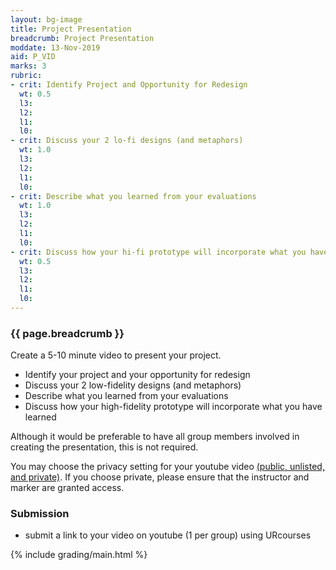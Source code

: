 ```yaml
---
layout: bg-image
title: Project Presentation
breadcrumb: Project Presentation
moddate: 13-Nov-2019
aid: P_VID
marks: 3
rubric:
- crit: Identify Project and Opportunity for Redesign
  wt: 0.5
  l3:
  l2:
  l1:
  l0:
- crit: Discuss your 2 lo-fi designs (and metaphors)
  wt: 1.0
  l3:
  l2:
  l1:
  l0:
- crit: Describe what you learned from your evaluations
  wt: 1.0
  l3:
  l2:
  l1:
  l0:
- crit: Discuss how your hi-fi prototype will incorporate what you have learned
  wt: 0.5
  l3:
  l2:
  l1:
  l0:
---
```

### {{ page.breadcrumb }}

Create a 5-10 minute video to present your project.

* Identify your project and your opportunity for redesign
* Discuss your 2 low-fidelity designs (and metaphors)
* Describe what you learned from your evaluations
* Discuss how your high-fidelity prototype will incorporate what you have learned

Although it would be preferable to have all group members involved in creating the presentation, this is not required.

You may choose the privacy setting for your youtube video [(public, unlisted, and private)](https://support.google.com/youtube/answer/157177). If you choose private, please ensure that the instructor and marker are granted access.

### Submission

* submit a link to your video on youtube (1 per group) using URcourses

{% include grading/main.html %}

